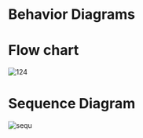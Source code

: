 # Behavior Diagrams
   
# Flow chart
![124](https://user-images.githubusercontent.com/63248297/143033971-c7fde7da-f1d1-4a32-8563-d88db4ca546d.png)


# Sequence Diagram  

![sequ](https://user-images.githubusercontent.com/69413922/132314320-aa51bc80-b064-426d-b426-00aa928d859c.png)


